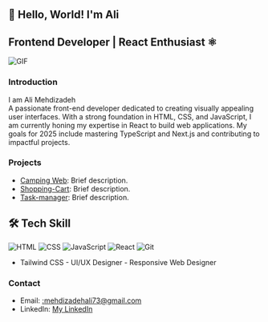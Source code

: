 ## 👋 Hello, World! I'm Ali
## Frontend Developer | React Enthusiast ⚛️
  ![GIF](https://media.giphy.com/media/qgQUggAC3Pfv687qPC/giphy.gif)


### Introduction
I am Ali Mehdizadeh               
A passionate front-end developer dedicated to creating visually appealing user interfaces. With a strong foundation in HTML, CSS, and JavaScript, I am currently honing my expertise in React to build web applications. My goals for 2025 include mastering TypeScript and Next.js and contributing to impactful projects.

### Projects
- [Camping Web](https://github.com/Ali-mehdizadeh73/Camping-Web): Brief description.
- [Shopping-Cart](https://github.com/Ali-mehdizadeh73/Shopping-Cart): Brief description.
- [Task-manager](https://github.com/Ali-mehdizadeh73/rask-manager): Brief description.

## 🛠️ Tech Skill
![HTML](https://img.icons8.com/color/48/000000/html-5.png) ![CSS](https://img.icons8.com/color/48/000000/css3.png) ![JavaScript](https://img.icons8.com/color/48/000000/javascript.png)
![React](https://img.icons8.com/color/48/000000/react-native.png)
![Git](https://img.icons8.com/color/48/000000/git.png)
- Tailwind CSS - UI/UX Designer - Responsive Web Designer
### Contact
- Email: [:mehdizadehali73@gmail.com](mehdizadehali73@gmail.com)
- LinkedIn: [My LinkedIn](https://www.linkedin.com/in/ali-mehdizadeh-40548a315/)
